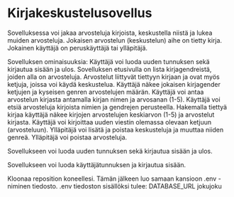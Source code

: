 # Kirjakeskustelusovellus

Sovelluksessa voi jakaa arvosteluja kirjoista, keskustella niistä ja lukea muiden arvosteluja. Jokaisen arvostelun (keskustelun) aihe on tietty kirja. Jokainen käyttäjä on peruskäyttäjä tai ylläpitäjä.

Sovelluksen ominaisuuksia: 
Käyttäjä voi luoda uuden tunnuksen sekä kirjautua sisään ja ulos. 
Sovelluksen etusivulla on lista kirjagendreistä, joiden alla on arvosteluja. 
Arvostelut liittyvät tiettyyn kirjaan ja ovat myös ketjuja, joissa voi käydä keskustelua. 
Käyttäjä näkee jokaisen kirjagender ketjujen ja kyseisen genren arvostelujen määrän. 
Käyttäjä voi antaa arvostelun kirjasta antamalla kirjan nimen ja arvosanan (1-5). 
Käyttäjä voi etsiä arvosteluja kirjoista nimien ja gendrejen perusteella. 
Hakemalla tiettyä kirjaa käyttäjä näkee kirjojen arvostelujen keskiarvon (1-5) ja arvostelut kirjasta. 
Käyttäjä voi kirjoittaa uuden viestin olemassa olevaan ketjuun (arvosteluun). 
Ylläpitäjä voi lisätä ja poistaa keskusteluja ja muuttaa niiden genreä. Ylläpitäjä voi poistaa arvosteluja.

Sovellukseen voi luoda uuden tunnuksen sekä kirjautua sisään ja ulos.


Sovellukseen voi luoda käyttäjätunnuksen ja kirjautua sisään.

Kloonaa reposition koneellesi. Tämän jälkeen luo samaan kansioon .env -niminen tiedosto.
.env tiedoston sisällöksi tulee:
  DATABASE_URL
  jokujoku

